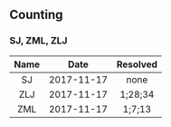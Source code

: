 ## Counting
###  SJ, ZML, ZLJ

| Name  | Date  | Resolved |
| :------------: |:---------------:| :-----: |
| SJ | 2017-11-17 | none |
| ZLJ | 2017-11-17        |    1;28;34 |
| ZML | 2017-11-17        |  1;7;13  |
